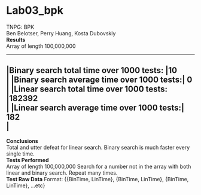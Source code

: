 # Lab03_bpk
TNPG: BPK <br/>
Ben Belotser, Perry Huang, Kosta Dubovskiy <br/>
**Results** <br/>
Array of length 100,000,000 <br/>

-----------------------------------------------------------
|Binary search total time over 1000 tests:  |10 <br/>     |
|Binary search average time over 1000 tests:| 0 <br/>     |
|Linear search total time over 1000 tests:  |182392 <br/> |
|Linear search average time over 1000 tests:| 182 <br/>   |
-----------------------------------------------------------

**Conclusions** <br/>
Total and utter defeat for linear search. Binary search is much faster every single time.<br/>
**Tests Performed** <br/>
Array of length 100,000,000
Search for a number not in the array with both linear and binary search. Repeat many times. <br/>
**Test Raw Data**
Format: {{BinTime, LinTime}, {BinTime, LinTime}, {BinTime, LinTime}, ...etc}
